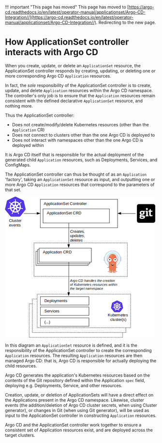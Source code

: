 <meta http-equiv="refresh" content="1; url='https://argo-cd.readthedocs.io/en/latest/operator-manual/applicationset/Argo-CD-Integration/'" />

!!! important "This page has moved"
    This page has moved to [https://argo-cd.readthedocs.io/en/latest/operator-manual/applicationset/Argo-CD-Integration//](https://argo-cd.readthedocs.io/en/latest/operator-manual/applicationset/Argo-CD-Integration//). Redirecting to the new page.

# How ApplicationSet controller interacts with Argo CD

When you create, update, or delete an `ApplicationSet` resource, the ApplicationSet controller responds by creating, updating, or deleting one or more corresponding Argo CD `Application` resources.

In fact, the *sole* responsibility of the ApplicationSet controller is to create, update, and delete `Application` resources within the Argo CD namespace. The controller's only job is to ensure that the `Application` resources remain consistent with the defined declarative `ApplicationSet` resource, and nothing more.

Thus the ApplicationSet controller:

- Does not create/modify/delete Kubernetes resources (other than the `Application` CR)
- Does not connect to clusters other than the one Argo CD is deployed to
- Does not interact with namespaces other than the one Argo CD is deployed within

It is Argo CD itself that is responsible for the actual deployment of the generated child `Application` resources, such as Deployments, Services, and ConfigMaps.

The ApplicationSet controller can thus be thought of as an `Application` 'factory', taking an `ApplicationSet` resource as input, and outputting one or more Argo CD `Application` resources that correspond to the parameters of that set.

![ApplicationSet controller vs Argo CD, interaction diagram](assets/Argo-CD-Integration/ApplicationSet-Argo-Relationship-v2.png)

In this diagram an `ApplicationSet` resource is defined, and it is the responsibility of the ApplicationSet controller to create the corresponding `Application` resources. The resulting `Application` resources are then managed Argo CD: that is, Argo CD is responsible for actually deploying the child resources. 

Argo CD generates the application's Kubernetes resources based on the contents of the Git repository defined within the Application `spec` field, deploying e.g. Deployments, Service, and other resources.

Creation, update, or deletion of ApplicationSets will have a direct effect on the Applications present in the Argo CD namespace. Likewise, cluster events (the addition/deletion of Argo CD cluster secrets, when using Cluster generator), or changes in Git (when using Git generator), will be used as input to the ApplicationSet controller in constructing `Application` resources.

Argo CD and the ApplicationSet controller work together to ensure a consistent set of Application resources exist, and are deployed across the target clusters.
